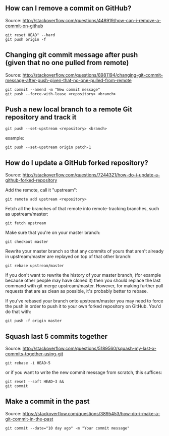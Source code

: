 ## How can I remove a commit on GitHub?
Source: http://stackoverflow.com/questions/448919/how-can-i-remove-a-commit-on-github
```
git reset HEAD^ --hard
git push origin -f
```

## Changing git commit message after push <br/>(given that no one pulled from remote)
Source: http://stackoverflow.com/questions/8981194/changing-git-commit-message-after-push-given-that-no-one-pulled-from-remote
```
git commit --amend -m "New commit message"
git push --force-with-lease <repository> <branch>
```

## Push a new local branch to a remote Git repository and track it
```
git push --set-upstream <repository> <branch>
```
example:
```
git push --set-upstream origin patch-1
```

## How do I update a GitHub forked repository?
Source: http://stackoverflow.com/questions/7244321/how-do-i-update-a-github-forked-repository

Add the remote, call it "upstream":
```
git remote add upstream <repository>
```
Fetch all the branches of that remote into remote-tracking branches, such as upstream/master:
```
git fetch upstream
```
Make sure that you're on your master branch:
```
git checkout master
```
Rewrite your master branch so that any commits of yours that
aren't already in upstream/master are replayed on top of that
other branch:
```
git rebase upstream/master
```
If you don't want to rewrite the history of your master branch,
(for example because other people may have cloned it)
then you should replace the last command with git merge upstream/master.
However, for making further pull requests that are as clean as possible, it's probably better to rebase.

If you've rebased your branch onto upstream/master you may need to force the push 
in order to push it to your own forked repository on GitHub. You'd do that with:
```
git push -f origin master
```

## Squash last 5 commits together
Source: http://stackoverflow.com/questions/5189560/squash-my-last-x-commits-together-using-git
```
git rebase -i HEAD~5
```
or if you want to write the new commit message from scratch, this suffices:
```
git reset --soft HEAD~3 &&
git commit
```

## Make a commit in the past
Source: https://stackoverflow.com/questions/3895453/how-do-i-make-a-git-commit-in-the-past
```
git commit --date="10 day ago" -m "Your commit message"
```
